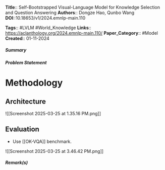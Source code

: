 **Title**:: Self-Bootstrapped Visual-Language Model for Knowledge Selection and Question Answering
**Authors**:: Dongze Hao, Qunbo Wang
**DOI**::10.18653/v1/2024.emnlp-main.110

**Tags**:: #LVLM #World_Knowledge 
**Links**:: https://aclanthology.org/2024.emnlp-main.110/
**Paper_Category**:: #Model 
**Created**:: 01-11-2024
##### Summary

##### Problem Statement

# Methodology

## Architecture

![[Screenshot 2025-03-25 at 1.35.16 PM.png]]

## Evaluation
- Use [[OK-VQA]] benchmark.

![[Screenshot 2025-03-25 at 3.46.42 PM.png]]

##### Remark(s)

